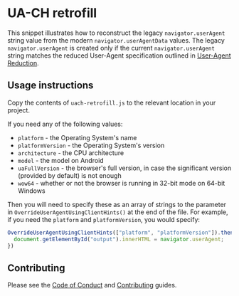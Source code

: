 # UA-CH retrofill

This snippet illustrates how to reconstruct the legacy `navigator.userAgent`
string value from the modern `navigator.userAgentData` values. The legacy
`navigator.userAgent` is created only if the current `navigator.userAgent`
string matches the reduced User-Agent specification outlined in
[User-Agent Reduction](https://www.chromium.org/updates/ua-reduction).

## Usage instructions

Copy the contents of `uach-retrofill.js` to the relevant location in your project.

If you need any of the following values:

* `platform` - the Operating System's name
* `platformVersion` - the Operating System's version
* `architecture` - the CPU architecture
* `model` - the model on Android
* `uaFullVersion` - the browser's full version, in case the significant version (provided by default) is not enough
* `wow64` - whether or not the browser is running in 32-bit mode on 64-bit Windows

Then you will need to specify these as an array of strings to the parameter in `OverrideUserAgentUsingClientHints()` at the end of the file. For example, if you need the `platform` and `platformVersion`, you would specify:

```js
OverrideUserAgentUsingClientHints(["platform", "platformVersion"]).then(() => {
  document.getElementById("output").innerHTML = navigator.userAgent;
})
```

## Contributing

Please see the [Code of Conduct](docs/code-of-conduct.md) and [Contributing](docs/contributing.md) guides.
